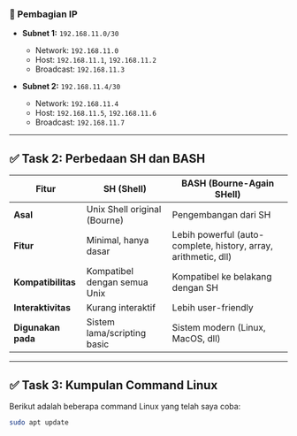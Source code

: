 ### 🧠 Pembagian IP

- **Subnet 1:** `192.168.11.0/30`

  - Network: `192.168.11.0`
  - Host: `192.168.11.1`, `192.168.11.2`
  - Broadcast: `192.168.11.3`

- **Subnet 2:** `192.168.11.4/30`
  - Network: `192.168.11.4`
  - Host: `192.168.11.5`, `192.168.11.6`
  - Broadcast: `192.168.11.7`

---

## ✅ Task 2: Perbedaan SH dan BASH

| **Fitur**          | **SH (Shell)**               | **BASH (Bourne-Again SHell)**                                   |
| ------------------ | ---------------------------- | --------------------------------------------------------------- |
| **Asal**           | Unix Shell original (Bourne) | Pengembangan dari SH                                            |
| **Fitur**          | Minimal, hanya dasar         | Lebih powerful (auto-complete, history, array, arithmetic, dll) |
| **Kompatibilitas** | Kompatibel dengan semua Unix | Kompatibel ke belakang dengan SH                                |
| **Interaktivitas** | Kurang interaktif            | Lebih user-friendly                                             |
| **Digunakan pada** | Sistem lama/scripting basic  | Sistem modern (Linux, MacOS, dll)                               |

---

## ✅ Task 3: Kumpulan Command Linux

Berikut adalah beberapa command Linux yang telah saya coba:

```bash
sudo apt update
```
